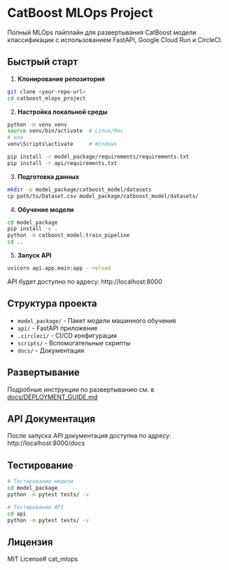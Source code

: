 # CatBoost MLOps Project

Полный MLOps пайплайн для развертывания CatBoost модели классификации с использованием FastAPI, Google Cloud Run и CircleCI.

## Быстрый старт

1. **Клонирование репозитория**
```bash
git clone <your-repo-url>
cd catboost_mlops_project
```

2. **Настройка локальной среды**
```bash
python -m venv venv
source venv/bin/activate  # Linux/Mac
# или
venv\Scripts\activate     # Windows

pip install -r model_package/requirements/requirements.txt
pip install -r api/requirements.txt
```

3. **Подготовка данных**
```bash
mkdir -p model_package/catboost_model/datasets
cp path/to/Dataset.csv model_package/catboost_model/datasets/
```

4. **Обучение модели**
```bash
cd model_package
pip install -e .
python -m catboost_model.train_pipeline
cd ..
```

5. **Запуск API**
```bash
uvicorn api.app.main:app --reload
```

API будет доступно по адресу: http://localhost:8000

## Структура проекта

- `model_package/` - Пакет модели машинного обучения
- `api/` - FastAPI приложение
- `.circleci/` - CI/CD конфигурация
- `scripts/` - Вспомогательные скрипты
- `docs/` - Документация

## Развертывание

Подробные инструкции по развертыванию см. в [docs/DEPLOYMENT_GUIDE.md](docs/DEPLOYMENT_GUIDE.md)

## API Документация

После запуска API документация доступна по адресу: http://localhost:8000/docs

## Тестирование

```bash
# Тестирование модели
cd model_package
python -m pytest tests/ -v

# Тестирование API
cd api
python -m pytest tests/ -v
```

## Лицензия

MIT License#   c a t _ m l o p s  
 